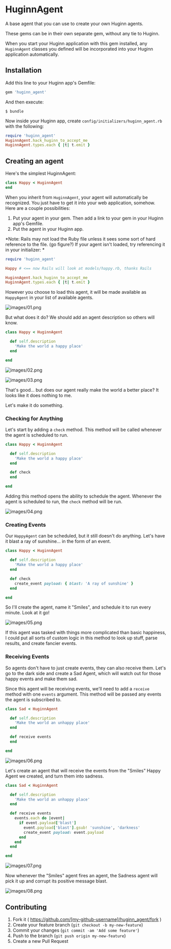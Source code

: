 # HuginnAgent

A base agent that you can use to create your own Huginn agents.

These gems can be in their own separate gem, without any tie to Huginn.

When you start your Huginn application with this gem installed, any
```HuginnAgent``` classes you defined will be incorporated into
your Huginn application automatically.

## Installation

Add this line to your Huginn app's Gemfile:

```ruby
gem 'huginn_agent'
```

And then execute:

    $ bundle

Now inside your Huginn app, create ```config/initializers/huginn_agent.rb``` with
the following:

```ruby
require 'huginn_agent'
HuginnAgent.hack_huginn_to_accept_me
HuginnAgent.types.each { |t| t.emit }
```


## Creating an agent

Here's the simplest HuginnAgent:

```ruby
class Happy < HuginnAgent
end
```

When you inherit from ```HuginnAgent```, your agent will automatically be recognized.  You just have to get it into your web application, somehow. Here are a couple possibilities:

  1) Put your agent in your gem.  Then add a link to your gem in your Huginn app's Gemfile.
  2) Put the agent in your Huginn app. 

*Note: Rails may not load the Ruby file unless it sees some sort of hard reference to the file. (go figure?) If your agent isn't loaded, try referencing it in your initializer: *

```ruby
require 'huginn_agent'

Happy # <== now Rails will look at models/happy.rb, thanks Rails

HuginnAgent.hack_huginn_to_accept_me
HuginnAgent.types.each { |t| t.emit }
```

However you choose to load this agent, it will be made available as ```HappyAgent``` in your list of available agents.

![images/01.png](images/01.png)

But what does it do?  We should add an agent description so others will know.

```ruby
class Happy < HuginnAgent

  def self.description
    'Make the world a happy place'
  end

end
```

![images/02.png](images/02.png)

![images/03.png](images/03.png)

That's good... but does our agent really make the world a better place? It looks like it does nothing to me.

Let's make it do something.

### Checking for Anything

Let's start by adding a ```check``` method.  This method will be called whenever the agent is scheduled to run.

```ruby
class Happy < HuginnAgent

  def self.description
    'Make the world a happy place'
  end

  def check
  end

end
```

Adding this method opens the ability to schedule the agent. Whenever the agent is scheduled to run, the ```check``` method will be run.

![images/04.png](images/04.png)

### Creating Events

Our ```HappyAgent``` can be scheduled, but it still doesn't do anything. Let's have it blast a ray of sunshine... in the form of an event.

```ruby
class Happy < HuginnAgent

  def self.description
    'Make the world a happy place'
  end

  def check
    create_event payload: { blast: 'A ray of sunshine' }
  end

end
```

So I'll create the agent, name it "Smiles", and schedule it to run every minute. Look at it go!

![images/05.png](images/05.png)

If this agent was tasked with things more complicated than basic happiness, I could put all sorts of custom logic in this method to look up stuff, parse results, and create fancier events.

### Receiving Events

So agents don't have to just create events, they can also receive them.  Let's go to the dark side and create a Sad Agent, which will watch out for those happy events and make them sad.

Since this agent will be receiving events, we'll need to add a ```receive``` method with one ```events``` argument. 
This method will be passed any events the agent is subscribed to.

```ruby
class Sad < HuginnAgent

  def self.description
    'Make the world an unhappy place'
  end

  def receive events
  end

end
```

![images/06.png](images/06.png)

Let's create an agent that will receive the events from the "Smiles" Happy Agent we created, and turn them into sadness.

```ruby
class Sad < HuginnAgent

  def self.description
    'Make the world an unhappy place'
  end

  def receive events
    events.each do |event|
      if event.payload['blast']
        event.payload['blast'].gsub! 'sunshine', 'darkness'
        create_event payload: event.payload
      end
    end
  end

end
```

![images/07.png](images/07.png)

Now whenever the "Smiles" agent fires an agent, the Sadness agent will pick it up and corrupt its positive message blast.

![images/08.png](images/08.png)


## Contributing

1. Fork it ( https://github.com/[my-github-username]/huginn_agent/fork )
2. Create your feature branch (`git checkout -b my-new-feature`)
3. Commit your changes (`git commit -am 'Add some feature'`)
4. Push to the branch (`git push origin my-new-feature`)
5. Create a new Pull Request
